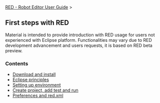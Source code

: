 [RED - Robot Editor User Guide](http://nokia.github.io/RED/help/index.md) >

## First steps with RED

Material is intended to provide introduction with RED usage for users not
experienced with Eclipse platform. Functionalities may vary due to RED
development advancement and users requests, it is based on RED beta preview.

### Contents

  * [Download and install](http://nokia.github.io/RED/help/first_steps/download_install.md)
  * [Eclipse principles](http://nokia.github.io/RED/help/first_steps/eclipse_principles.md)
  * [Setting up environment](http://nokia.github.io/RED/help/first_steps/setting_up_environment.md)
  * [Create project, add test and run](http://nokia.github.io/RED/help/first_steps/create_run.md)
  * [Preferences and red.xml](http://nokia.github.io/RED/help/first_steps/preferences_misc.md)


